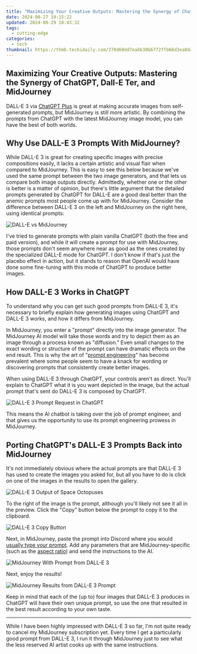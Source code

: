 ```yaml
---
title: "Maximizing Your Creative Outputs: Mastering the Synergy of ChatGPT, Dall-E Ter, and MidJourney"
date: 2024-08-27 19:15:22
updated: 2024-08-29 10:43:32
tags:
  - cutting-edge
categories:
  - tech
thumbnail: https://thmb.techidaily.com/270d60dd7eabb30b6772ffb66d3ea0dacdceb278836c3c88e9ce1c38fad2ba00.jpg
---
```


## Maximizing Your Creative Outputs: Mastering the Synergy of ChatGPT, Dall-E Ter, and MidJourney

DALL-E 3 via [ChatGPT Plus](https://android-location.techidaily.com/in-2024-3-effective-methods-to-fake-gps-location-on-android-for-your-vivo-y78t-drfone-by-drfone-virtual/) is great at making accurate images from self-generated prompts, but MidJourney is still more artistic. By combining the prompts from ChatGPT with the latest MidJourney image model, you can have the best of both worlds.

##  Why Use DALL-E 3 Prompts With MidJourney?

 While DALL-E 3 is great for creating specific images with precise compositions easily, it lacks a certain artistic and visual flair when compared to MidJourney. This is easy to see this below because we've used the same prompt between the two image generators, and that lets us compare both image outputs directly. Admittedly, whether one or the other is better is a matter of opinion, but there's little argument that the detailed prompts generated by ChatGPT for DALL-E are a good deal better than the anemic prompts most people come up with for MidJourney. Consider the difference between DALL-E 3 on the left and MidJourney on the right here, using identical prompts:

![DALL-E vs MidJourney](https://static1.howtogeekimages.com/wordpress/wp-content/uploads/2023/10/6-8.png) 

 I've tried to generate prompts with plain vanilla ChatGPT (both the free and paid version), and while it will create a prompt for use with MidJourney, those prompts don't seem anywhere near as good as the ones created by the specialized DALL-E mode for ChatGPT. I don't know if that's just the placebo effect in action, but it stands to reason that OpenAI would have done some fine-tuning with this mode of ChatGPT to produce better images.

##  How DALL-E 3 Works in ChatGPT

 To understand why you can get such good prompts from DALL-E 3, it's necessary to briefly explain how generating images using ChatGPT and DALL-E 3 works, and how it differs from MidJourney.

 In MidJourney, you enter a "prompt" directly into the image generator. The MidJourney AI model will take those words and try to depict them as an image through a process known as "diffusion." Even small changes to the exact wording or structure of the prompt can have dramatic effects on the end result. This is why the art of "[prompt engineering](https://screen-mirror.techidaily.com/how-can-realme-narzo-n55mirror-share-to-pc-drfone-by-drfone-android/)" has become prevalent where some people seem to have a knack for wording or discovering prompts that consistently create better images.

 When using DALL-E 3 through ChatGPT, your controls aren't as direct. You'll explain to ChatGPT what it is you want depicted in the image, but the actual prompt that's sent do DALL-E 3 is composed by ChatGPT.

![DALL-E 3 Prompt Request in ChatGPT](https://static1.howtogeekimages.com/wordpress/wp-content/uploads/2023/10/1-20.png) 

 This means the AI chatbot is taking over the job of prompt engineer, and that gives us the opportunity to use its prompt engineering prowess in MidJourney.

##  Porting ChatGPT's DALL-E 3 Prompts Back into MidJourney

 It's not immediately obvious where the actual prompts are that DALL-E 3 has used to create the images you asked for, but all you have to do is click on one of the images in the results to open the gallery.

![DALL-E 3 Output of Space Octopuses](https://static1.howtogeekimages.com/wordpress/wp-content/uploads/2023/10/2-20.png) 

 To the right of the image is the prompt, although you'll likely not see it all in the preview. Click the "Copy" button below the prompt to copy it to the clipboard.

![DALL-E 3 Copy Button](https://static1.howtogeekimages.com/wordpress/wp-content/uploads/2023/10/3-15.png) 

 Next, in MidJourney, paste the prompt into Discord where you would [usually type your prompt](https://howto.techidaily.com/google-play-services-wont-update-12-fixes-are-here-on-motorola-moto-g73-5g-drfone-by-drfone-fix-android-problems-fix-android-problems/). Add any parameters that are MidJourney-specific (such as the [aspect ratio](https://youtube-lab.techidaily.com/gateway-to-youtube-entrepreneurship-the-best-10-easy-to-create-channels/)) and send the instructions to the AI.

![MidJourney With Prompt from DALL-E 3](https://static1.howtogeekimages.com/wordpress/wp-content/uploads/2023/10/4-11.png) 

 Next, enjoy the results!

![MidJourney Results from DALL-E 3 Prompt](https://static1.howtogeekimages.com/wordpress/wp-content/uploads/2023/10/5-11.png) 

 Keep in mind that each of the (up to) four images that DALL-E 3 produces in ChatGPT will have their own unique prompt, so use the one that resulted in the best result according to your own taste.

---

 While I have been highly impressed with DALL-E 3 so far, I'm not quite ready to cancel my MidJourney subscription yet. Every time I get a particularly good prompt from DALL-E 3, I run it through MidJourney just to see what the less reserved AI artist cooks up with the same instructions.

<ins class="adsbygoogle"
     style="display:block"
     data-ad-format="autorelaxed"
     data-ad-client="ca-pub-7571918770474297"
     data-ad-slot="1223367746"></ins>



<ins class="adsbygoogle"
     style="display:block"
     data-ad-client="ca-pub-7571918770474297"
     data-ad-slot="8358498916"
     data-ad-format="auto"
     data-full-width-responsive="true"></ins>

